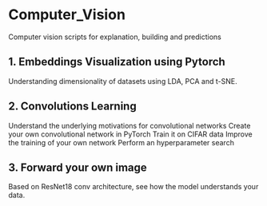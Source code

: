 # Computer_Vision
Computer vision scripts for explanation, building and predictions

## 1. Embeddings Visualization using Pytorch

Understanding dimensionality of datasets using LDA, PCA and t-SNE.

## 2. Convolutions Learning

Understand the underlying motivations for convolutional networks
Create your own convolutional network in PyTorch
Train it on CIFAR data
Improve the training of your own network
Perform an hyperparameter search

## 3. Forward your own image

Based on ResNet18 conv architecture, see how the model understands your data.
